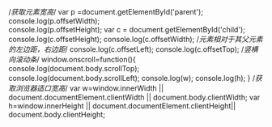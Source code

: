 /*获取元素宽高*/
var p =document.getElementById('parent');
console.log(p.offsetWidth);       
console.log(p.offsetHeight);
var c = document.getElementById('child');
console.log(c.offsetHeight);
console.log(c.offsetWidth);
/*元素相对于其父元素的左边距，右边距*/
console.log(c.offsetLeft);
console.log(c.offsetTop);
/*竖横向滚动条*/
window.onscroll=function(){
console.log(document.body.scrollTop);
console.log(document.body.scrollLeft);
console.log(w);
console.log(h);
}
/*获取浏览器适口宽高*/
var w=window.innerWidth || document.documentElement.clientWidth || document.body.clientWidth;
var h=window.innerHeight || document.documentElement.clientHeight|| document.body.clientHeight;
